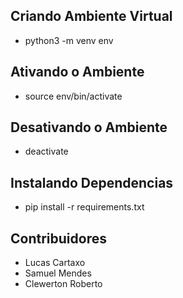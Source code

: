 ## Criando Ambiente Virtual
- python3 -m venv env

## Ativando o Ambiente
- source env/bin/activate 

## Desativando o Ambiente
- deactivate

## Instalando Dependencias 
- pip install -r requirements.txt

## Contribuidores
- Lucas Cartaxo
- Samuel Mendes
- Clewerton Roberto